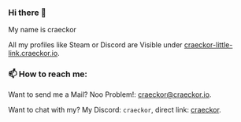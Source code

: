 ### Hi there 👋

<!--
**craeckor/craeckor** is a ✨ _special_ ✨ repository because its `README.md` (this file) appears on your GitHub profile.

Here are some ideas to get you started:

- 🔭 I’m currently working on ...
- 🌱 I’m currently learning ...
- 👯 I’m looking to collaborate on ...
- 🤔 I’m looking for help with ...
- 💬 Ask me about ...
- 📫 How to reach me: ...
- 😄 Pronouns: ...
- ⚡ Fun fact: ...
-->

My name is craeckor

All my profiles like Steam or Discord are Visible under [craeckor-little-link.craeckor.io](https://craeckor-little-link.craeckor.io).

### 📫 How to reach me:

Want to send me a Mail? Noo Problem!: [craeckor@craeckor.io](mailto:craeckor@craeckor.io).

Want to chat with my? My Discord: `craeckor`, direct link: [craeckor](https://discord.com/users/431468057219694595).
